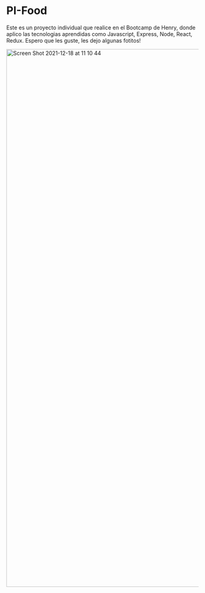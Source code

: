 # PI-Food

Este es un proyecto individual que realice en el Bootcamp de Henry, donde aplico las tecnologias aprendidas como Javascript, Express, Node, React, Redux. Espero que les guste, les dejo algunas fotitos!

<img width="1409" alt="Screen Shot 2021-12-18 at 11 10 44" src="https://user-images.githubusercontent.com/78768949/146643998-a24a40f0-2db0-410c-abfc-8246ca59e475.png">
